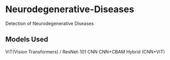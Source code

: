 # Neurodegenerative-Diseases
Detection of Neurodegenerative Diseases
## Models Used
ViT(Vision Transformers) /
ResNet-101
CNN
CNN+CBAM
Hybrid (CNN+ViT)
